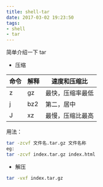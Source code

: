 ```yaml
---
title: shell-tar
date: 2017-03-02 19:23:50
tags:
- shell
- tar
---
```

简单介绍一下 tar
<!--more-->
- 压缩

命令 | 解释|速度和压缩比
---|---|---|
z | gz|最快，压缩率最低
j | bz2|第二，居中
J|xz|最慢，压缩比最高

用法：

```bash
tar -zcvf 文件名.tar.gz 文件名称
eg:
tar -zcvf index.tar.gz index.html
```

- 解压
```bash
tar -vxf index.tar.gz
```

